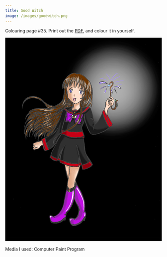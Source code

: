 ```yaml
---
title: Good Witch
image: /images/goodwitch.png
---
```

Colouring page #35. Print out the [PDF], and colour it in yourself.

![png]

Media I used: Computer Paint Program

[png]: /images/goodwitch.png
[PDF]: /images/goodwitch.pdf
